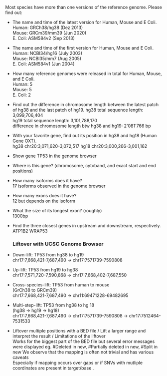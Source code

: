 Most species have more than one versions of the reference genome. Please find out:  

* The name and time of the latest version for Human, Mouse and E Coli.  
  Human: GRCh38/hg38 (Dez 2013)   
  Mouse: GRCm39/mm39 (Jun 2020)  
  E. Coli: ASM584v2 (Sep 2013)  
  
* The name and time of the first version for Human, Mouse and E Coli.  
  Human: NCBI34/hg16 (July 2003)  
  Mouse: NCBI35/mm7 (Aug 2005)  
  E. Coli: ASM584v1 (Jun 2004)  


* How many reference genomes were released in total for Human, Mouse, and E Coli.  
  Human: 5  
  Mouse: 5   
  E. Coli: 2  

* Find out the difference in chromosome length between the latest patch of hg38 and the last patch of hg19. 
  hg38 total sequence length: 3,099,706,404  
  hg19 total sequence length: 3,101,788,170  
  difference in chromosome length btw hg38 and hg19: 2'081'766 bp  

* With your favorite gene, find out its position in hg38 and hg18 (Human Gene OXT).  
  hg38 chr20:3,071,620-3,072,517
  hg18 chr20:3,000,266-3,001,162
* Show gene TP53 in the genome browser  
  
* Where is this gene? (chromosome, cytoband, and exact start and end positions)   
* How many isoforms does it have?  
  17 isoforms observed in the genome browser  
* How many exons does it have?   
  12 but depends on the isoform  
* What the size of its longest exon? (roughly)  
   1300bp
* Find the three closest genes in upstream and downstream, respectively.  
  ATP1B2
  WRAP53
  
  
  ### Liftover with UCSC Genome Browser 
* Down-lift: TP53 from hg38 to hg19  
chr17:7,668,421-7,687,490 -> chr17:7571739-7590808  
* Up-lift: TP53 from hg19 to hg38  
 chr17:7,571,720-7,590,868 -> chr17:7,668,402-7,687,550  
* Cross-species-lift: TP53 from human to mouse  
(GrCh38 to GRCm39)  
chr17:7,668,421-7,687,490 -> chr11:69471228-69482695  
* Multi-step-lift: TP53 from hg38 to hg 18  
(hg38 -> hg19 -> hg18)  
chr17:7,668,421-7,687,490 -> chr17:7571739-7590808 -> chr17:7512464-7531533  

* Liftover multiple positions with a BED file / Lift a larger range and interpret the result / Limitations of the liftover  
Works for the biggest part of the BED file but several error messages were displayed eg. #Deleted in new, #Partially deleted in new, #Split in new 
We observe that the mapping is often not trivial and has various caveats  
Especially if mapping occurs over gaps or if SNVs with mutliple coordinates are present in target/base .  
